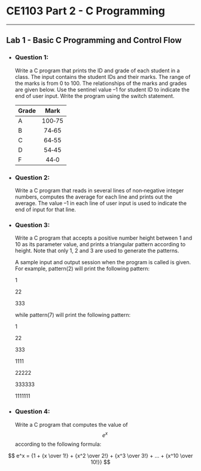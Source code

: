 # **CE1103 Part 2 - C Programming**
--- 


## **Lab 1 - Basic C Programming and Control Flow**

* ### Question 1:
    Write a C program that prints the ID and grade of each student in a class. The input contains the student IDs and their marks. 
    The range of the marks is from 0 to 100. The relationships of the marks and grades are given below. Use the sentinel value –1 for 
    student ID to indicate the end of user input. Write the program using the switch statement.

    | Grade         | Mark          |
    | ------------- |:-------------:| 
    | A             | 100‐75        | 
    | B             | 74‐65         |
    | C             | 64‐55         |
    | D             | 54‐45         |
    | F             | 44‐0          |


* ### Question 2:
    Write a C program that reads in several lines of non‐negative integer numbers, computes the average for each line and prints 
    out the average. The value –1 in each line of user input is used to indicate the end of input for that line.


* ### Question 3:
    Write a C program that accepts a positive number height between 1 and 10 as its parameter value, and prints a triangular pattern 
    according to height. Note that only 1, 2 and 3 are used to generate the patterns. 
    
    A sample input and output session when the program is called is given. For example, pattern(2) will print the following pattern:


    1


    22


    333


    while pattern(7) will print the following pattern:


    1


    22


    333


    1111


    22222


    333333


    1111111


* ### Question 4:
    Write a C program that computes the value of $$ e^x $$ according to the following formula:


 $$ e^x = {1 + {x \over 1!} + {x^2 \over 2!} + {x^3 \over 3!} + ... + {x^10 \over 10!}} $$
